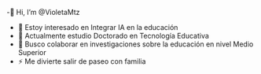 
-👋 Hi, I’m @VioletaMtz
- 👀 Estoy interesado en Integrar IA en la educación
- 🌱 Actualmente estudio Doctorado en Tecnología Educativa
- 💞️ Busco colaborar en investigaciones sobre la educación en nivel Medio Superior
- ⚡ Me divierte salir de paseo con familia

<!---
VioletaMtz/VioletaMtz is a ✨ special ✨ repository because its `README.md` (this file) appears on your GitHub profile.
You can click the Preview link to take a look at your changes.
--->
